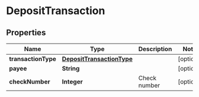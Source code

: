 # DepositTransaction

## Properties
Name | Type | Description | Notes
------------ | ------------- | ------------- | -------------
**transactionType** | [**DepositTransactionType**](DepositTransactionType.md) |  |  [optional]
**payee** | **String** |  |  [optional]
**checkNumber** | **Integer** | Check number |  [optional]

